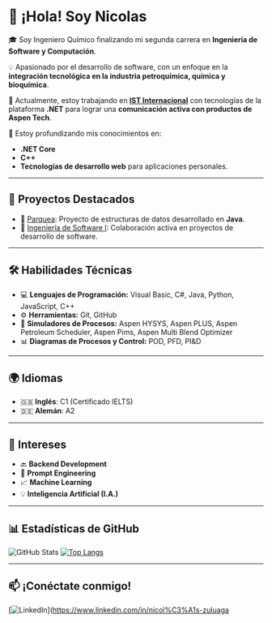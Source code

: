 # 👋 ¡Hola! Soy Nicolas

🎓 Soy Ingeniero Químico finalizando mi segunda carrera en **Ingeniería de Software y Computación**.

💡 Apasionado por el desarrollo de software, con un enfoque en la **integración tecnológica en la industria petroquímica, química y bioquímica**.

🔧 Actualmente, estoy trabajando en [**IST Internacional**](https://www.linkedin.com/company/ist-internacional/) con tecnologías de la plataforma **.NET** para lograr una **comunicación activa con productos de Aspen Tech**.

🌱 Estoy profundizando mis conocimientos en:
- **.NET Core**
- **C++**
- **Tecnologías de desarrollo web** para aplicaciones personales.

---

## 🚀 Proyectos Destacados

- 🔗 [Parquea](https://github.com/nzuluga/parquea): Proyecto de estructuras de datos desarrollado en **Java**.
- 🤝 [Ingeniería de Software I](https://github.com/ivantdev/IngenieriaSoftwareI): Colaboración activa en proyectos de desarrollo de software.

---

## 🛠️ Habilidades Técnicas

- 💻 **Lenguajes de Programación:** Visual Basic, C#, Java, Python, JavaScript, C++
- ⚙️ **Herramientas:** Git, GitHub
- 🔬 **Simuladores de Procesos:** Aspen HYSYS, Aspen PLUS, Aspen Petroleum Scheduler, Aspen Pims, Aspen Multi Blend Optimizer
- 📊 **Diagramas de Procesos y Control:** POD, PFD, PI&D

---

## 🌍 Idiomas

- 🇬🇧 **Inglés**: C1 (Certificado IELTS)
- 🇩🇪 **Alemán**: A2

---

## 🎯 Intereses

- 🔙 **Backend Development**
- 🤖 **Prompt Engineering**
- 📈 **Machine Learning**
- 💡 **Inteligencia Artificial (I.A.)**

---

## 📊 Estadísticas de GitHub

![GitHub Stats](https://github-readme-stats.vercel.app/api?username=nzuluga&show_icons=true&theme=radical)
[![Top Langs](https://github-readme-stats.vercel.app/api/top-langs/?username=nzuluga&layout=compact&theme=radical)](https://github.com/anuraghazra/github-readme-stats)

---

## 📫 ¡Conéctate conmigo!

[![LinkedIn](https://img.shields.io/badge/LinkedIn-0077B5?style=for-the-badge&logo=linkedin&logoColor=white)](https://www.linkedin.com/in/nicol%C3%A1s-zuluaga
